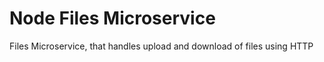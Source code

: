 # Node Files Microservice

Files Microservice, that handles upload and download of files using HTTP
